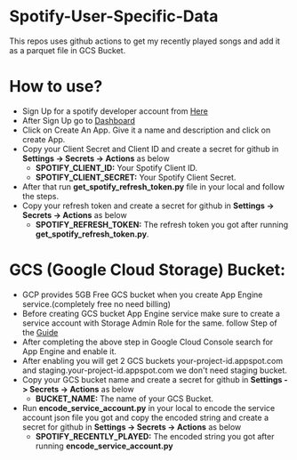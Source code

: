 # Spotify-User-Specific-Data
This repos uses github actions to get my recently played songs and add it as a parquet file in GCS Bucket.

# How to use?

* Sign Up for a spotify developer account from [Here](https://developer.spotify.com/)
* After Sign Up go to [Dashboard](https://developer.spotify.com/dashboard/)
* Click on Create An App. Give it a name and description and click on create App.
* Copy your Client Secret and Client ID and create a secret for github in **Settings -> Secrets -> Actions** as below
  - **SPOTIFY_CLIENT_ID:** Your Spotify Client ID.
  - **SPOTIFY_CLIENT_SECRET:** Your Spotify Client Secret.
* After that run **get_spotify_refresh_token.py** file in your local and follow the steps.
* Copy your refresh token and create a secret for github in **Settings -> Secrets -> Actions** as below
  - **SPOTIFY_REFRESH_TOKEN:** The refresh token you got after running **get_spotify_refresh_token.py**.

# GCS (Google Cloud Storage) Bucket:
* GCP provides 5GB Free GCS bucket when you create App Engine service.(completely free no need billing)
* Before creating GCS bucket App Engine service make sure to create a service account with Storage Admin Role for the same. follow Step of the [Guide](https://support.google.com/a/answer/7378726?hl=en)
* After completing the above step in Google Cloud Console search for App Engine and enable it.
* After enabling you will get 2 GCS buckets your-project-id.appspot.com and staging.your-project-id.appspot.com we don't need staging bucket.
* Copy your GCS bucket name and create a secret for github in **Settings -> Secrets -> Actions** as below
   - **BUCKET_NAME:** The name of your GCS Bucket.
* Run **encode_service_account.py** in your local to encode the service account json file you got and copy the encoded string and create a secret for github in **Settings -> Secrets -> Actions** as below
  - **SPOTIFY_RECENTLY_PLAYED:** The encoded string you got after running **encode_service_account.py**
